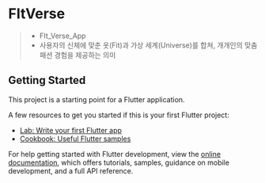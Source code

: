 # FItVerse
> - FIt_Verse_App
> - 사용자의 신체에 맞춘 옷(Fit)과 가상 세계(Universe)를 합쳐, 개개인의 맞춤 패션 경험을 제공하는 의미

## Getting Started

This project is a starting point for a Flutter application.

A few resources to get you started if this is your first Flutter project:

- [Lab: Write your first Flutter app](https://docs.flutter.dev/get-started/codelab)
- [Cookbook: Useful Flutter samples](https://docs.flutter.dev/cookbook)

For help getting started with Flutter development, view the
[online documentation](https://docs.flutter.dev/), which offers tutorials,
samples, guidance on mobile development, and a full API reference.
